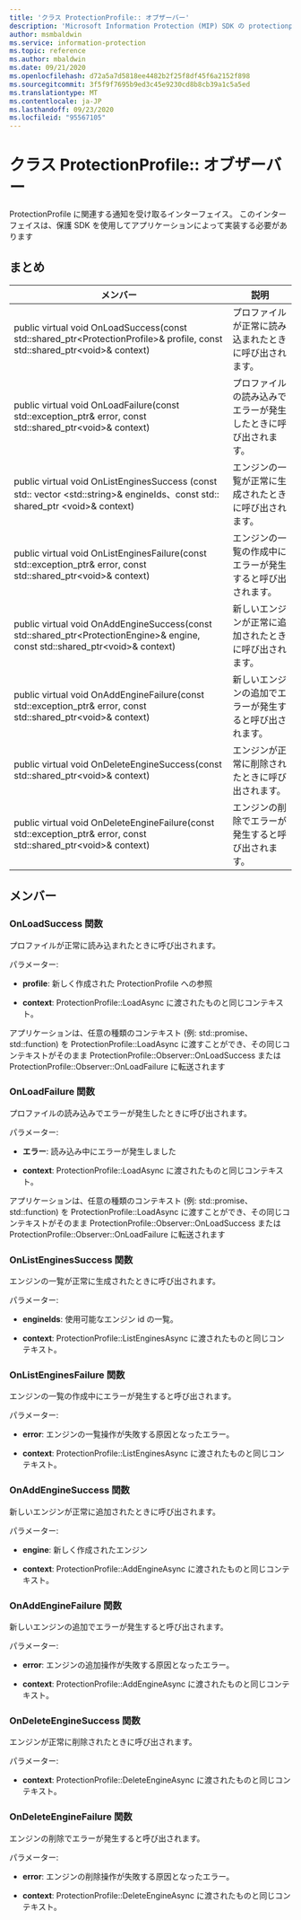```yaml
---
title: 'クラス ProtectionProfile:: オブザーバー'
description: 'Microsoft Information Protection (MIP) SDK の protectionprofile:: observer クラスを文書にします。'
author: msmbaldwin
ms.service: information-protection
ms.topic: reference
ms.author: mbaldwin
ms.date: 09/21/2020
ms.openlocfilehash: d72a5a7d5818ee4482b2f25f8df45f6a2152f898
ms.sourcegitcommit: 3f5f9f7695b9ed3c45e9230cd8b8cb39a1c5a5ed
ms.translationtype: MT
ms.contentlocale: ja-JP
ms.lasthandoff: 09/23/2020
ms.locfileid: "95567105"
---
```

# <a name="class-protectionprofileobserver"></a>クラス ProtectionProfile:: オブザーバー 
ProtectionProfile に関連する通知を受け取るインターフェイス。
このインターフェイスは、保護 SDK を使用してアプリケーションによって実装する必要があります
  
## <a name="summary"></a>まとめ
 メンバー                        | 説明                                
--------------------------------|---------------------------------------------
public virtual void OnLoadSuccess(const std::shared_ptr\<ProtectionProfile\>& profile, const std::shared_ptr\<void\>& context)  |  プロファイルが正常に読み込まれたときに呼び出されます。
public virtual void OnLoadFailure(const std::exception_ptr& error, const std::shared_ptr\<void\>& context)  |  プロファイルの読み込みでエラーが発生したときに呼び出されます。
public virtual void OnListEnginesSuccess (const std:: vector \<std::string\>& engineIds、const std:: shared_ptr \<void\>& context)  |  エンジンの一覧が正常に生成されたときに呼び出されます。
public virtual void OnListEnginesFailure(const std::exception_ptr& error, const std::shared_ptr\<void\>& context)  |  エンジンの一覧の作成中にエラーが発生すると呼び出されます。
public virtual void OnAddEngineSuccess(const std::shared_ptr\<ProtectionEngine\>& engine, const std::shared_ptr\<void\>& context)  |  新しいエンジンが正常に追加されたときに呼び出されます。
public virtual void OnAddEngineFailure(const std::exception_ptr& error, const std::shared_ptr\<void\>& context)  |  新しいエンジンの追加でエラーが発生すると呼び出されます。
public virtual void OnDeleteEngineSuccess(const std::shared_ptr\<void\>& context)  |  エンジンが正常に削除されたときに呼び出されます。
public virtual void OnDeleteEngineFailure(const std::exception_ptr& error, const std::shared_ptr\<void\>& context)  |  エンジンの削除でエラーが発生すると呼び出されます。
  
## <a name="members"></a>メンバー
  
### <a name="onloadsuccess-function"></a>OnLoadSuccess 関数
プロファイルが正常に読み込まれたときに呼び出されます。

パラメーター:  
* **profile**: 新しく作成された ProtectionProfile への参照


* **context**: ProtectionProfile::LoadAsync に渡されたものと同じコンテキスト。


アプリケーションは、任意の種類のコンテキスト (例: std::promise、std::function) を ProtectionProfile::LoadAsync に渡すことができ、その同じコンテキストがそのまま ProtectionProfile::Observer::OnLoadSuccess または ProtectionProfile::Observer::OnLoadFailure に転送されます
  
### <a name="onloadfailure-function"></a>OnLoadFailure 関数
プロファイルの読み込みでエラーが発生したときに呼び出されます。

パラメーター:  
* **エラー**: 読み込み中にエラーが発生しました 


* **context**: ProtectionProfile::LoadAsync に渡されたものと同じコンテキスト。


アプリケーションは、任意の種類のコンテキスト (例: std::promise、std::function) を ProtectionProfile::LoadAsync に渡すことができ、その同じコンテキストがそのまま ProtectionProfile::Observer::OnLoadSuccess または ProtectionProfile::Observer::OnLoadFailure に転送されます
  
### <a name="onlistenginessuccess-function"></a>OnListEnginesSuccess 関数
エンジンの一覧が正常に生成されたときに呼び出されます。

パラメーター:  
* **engineIds**: 使用可能なエンジン id の一覧。 


* **context**: ProtectionProfile::ListEnginesAsync に渡されたものと同じコンテキスト。


  
### <a name="onlistenginesfailure-function"></a>OnListEnginesFailure 関数
エンジンの一覧の作成中にエラーが発生すると呼び出されます。

パラメーター:  
* **error**: エンジンの一覧操作が失敗する原因となったエラー。 


* **context**: ProtectionProfile::ListEnginesAsync に渡されたものと同じコンテキスト。


  
### <a name="onaddenginesuccess-function"></a>OnAddEngineSuccess 関数
新しいエンジンが正常に追加されたときに呼び出されます。

パラメーター:  
* **engine**: 新しく作成されたエンジン 


* **context**: ProtectionProfile::AddEngineAsync に渡されたものと同じコンテキスト。


  
### <a name="onaddenginefailure-function"></a>OnAddEngineFailure 関数
新しいエンジンの追加でエラーが発生すると呼び出されます。

パラメーター:  
* **error**: エンジンの追加操作が失敗する原因となったエラー。 


* **context**: ProtectionProfile::AddEngineAsync に渡されたものと同じコンテキスト。


  
### <a name="ondeleteenginesuccess-function"></a>OnDeleteEngineSuccess 関数
エンジンが正常に削除されたときに呼び出されます。

パラメーター:  
* **context**: ProtectionProfile::DeleteEngineAsync に渡されたものと同じコンテキスト。


  
### <a name="ondeleteenginefailure-function"></a>OnDeleteEngineFailure 関数
エンジンの削除でエラーが発生すると呼び出されます。

パラメーター:  
* **error**: エンジンの削除操作が失敗する原因となったエラー。 


* **context**: ProtectionProfile::DeleteEngineAsync に渡されたものと同じコンテキスト。

